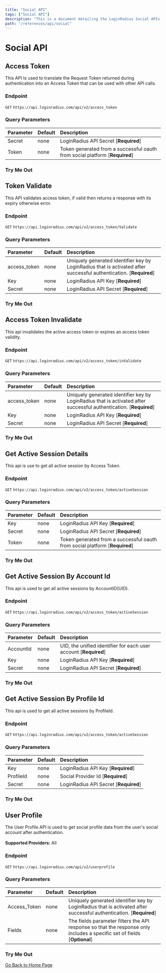```yaml
---
title: "Social API"
tags: ["Social API"]
description: "This is a document detailing the LoginRadius Social APIs."
path: "/references/api/social"
---
```


# Social API

## Access Token

  This API Is used to translate the Request Token returned during authentication into an Access Token that can be used with other API calls.

  ### Endpoint
  `GET` `https://api.loginradius.com/api/v2/access_token`

  ### Query Parameters
  | Parameter    | Default | Description |
  | :------------ | :------- | :-------------------------------------------------------------------------------- |
  | Secret | none | LoginRadius API Secret [**Required**] |
  | Token | none | Token generated from a successful oauth from social platform [**Required**] |

  ### Try Me Out
  <try-me-out id="access-token" endpoint="https://api.loginradius.com/api/v2/access_token" method="GET" params='{"queryParams":[{"key":"secret","default":""},{"key":"token","default":""}]}'></try-me-out>
 
## Token Validate

  This API validates access token, if valid then returns a response with its expiry otherwise error.

  ### Endpoint
  `GET` `https://api.loginradius.com/api/v2/access_token/Validate`

  ### Query Parameters
  | Parameter    | Default | Description |
  | :------------ | :------- | :-------------------------------------------------------------------------------- |
  | access_token | none | Uniquely generated identifier key by LoginRadius that is activated after successful authentication. [**Required**] |
  | Key | none | LoginRadius API Key [**Required**] |
  | Secret | none | LoginRadius API Secret [**Required**] |

  ### Try Me Out
  <try-me-out id="token-validate" endpoint="https://api.loginradius.com/api/v2/access_token/Validate" method="GET" params='{"queryParams":[{"key":"access_token","default":""},{"key":"key","default":""},{"key":"secret"}]}'></try-me-out>

## Access Token Invalidate

  This api invalidates the active access token or expires an access token validity.

  ### Endpoint
  `GET` `https://api.loginradius.com/api/v2/access_token/inValidate`

  ### Query Parameters
  | Parameter    | Default | Description |
  | :------------ | :------- | :-------------------------------------------------------------------------------- |
  | access_token | none | Uniquely generated identifier key by LoginRadius that is activated after successful authentication. [**Required**] |
  | Key | none | LoginRadius API Key [**Required**] |
  | Secret | none | LoginRadius API Secret [**Required**] |

  ### Try Me Out
  <try-me-out id="access-token-invalidate" endpoint="https://api.loginradius.com/api/v2/access_token/inValidate" method="GET" params='{"queryParams":[{"key":"access_token","default":""},{"key":"key","default":""},{"key":"secret"}]}'></try-me-out>

## Get Active Session Details

  This api is use to get all active session by Access Token.

  ### Endpoint
  `GET` `https://api.loginradius.com/api/v2/access_token/activeSession`

  ### Query Parameters
  | Parameter    | Default | Description |
  | :------------ | :------- | :-------------------------------------------------------------------------------- |
  | Key | none | LoginRadius API Key [**Required**] |
  | Secret | none | LoginRadius API Secret [**Required**] |
  | Token | none | Token generated from a successful oauth from social platform [**Required**] |

  ### Try Me Out
  <try-me-out id="get-active-session-details" endpoint="https://api.loginradius.com/api/v2/access_token/activeSession" method="GET" params='{"queryParams":[{"key":"key","default":""},{"key":"secret","default":""},{"key":"token"}]}'></try-me-out>
 
## Get Active Session By Account Id

  This api is used to get all active sessions by AccountID(UID).

  ### Endpoint
  `GET` `https://api.loginradius.com/api/v2/access_token/activeSession`

  ### Query Parameters
  | Parameter    | Default | Description |
  | :------------ | :------- | :-------------------------------------------------------------------------------- |
  | AccountId | none | UID, the unified identifier for each user account [**Required**] |
  | Key | none | LoginRadius API Key [**Required**] |
  | Secret | none | LoginRadius API Secret [**Required**] |

  ### Try Me Out
  <try-me-out id="get-active-session-by-account-id" endpoint="https://api.loginradius.com/api/v2/access_token/activeSession" method="GET" params='{"queryParams":[{"key":"accountId","default":""},{"key":"key","default":""},{"key":"secret"}]}'></try-me-out>

## Get Active Session By Profile Id

  This api is used to get all active sessions by ProfileId.

  ### Endpoint
  `GET` `https://api.loginradius.com/api/v2/access_token/activeSession`

  ### Query Parameters
  | Parameter    | Default | Description |
  | :------------ | :------- | :-------------------------------------------------------------------------------- |
  | Key | none | LoginRadius API Key [**Required**] |
  | ProfileId | none | Social Provider Id [**Required**] |
  | Secret | none | LoginRadius API Secret [**Required**] |

  ### Try Me Out
  <try-me-out id="get-active-session-by-profile-id" endpoint="https://api.loginradius.com/api/v2/access_token/activeSession" method="GET" params='{"queryParams":[{"key":"profileId","default":""},{"key":"key","default":""},{"key":"secret"}]}'></try-me-out>
 
## User Profile

  The User Profile API is used to get social profile data from the user's social account after authentication.<br><br><b>Supported Providers:</b>  All
  
  ### Endpoint
  `GET` `https://api.loginradius.com/api/v2/userprofile`

  ### Query Parameters
  | Parameter    | Default | Description |
  | :------------ | :------- | :-------------------------------------------------------------------------------- |
  | Access_Token | none | Uniquely generated identifier key by LoginRadius that is activated after successful authentication. [**Required**] |
  | Fields | none | The fields parameter filters the API response so that the response only includes a specific set of fields [**Optional**] |

  ### Try Me Out
  <try-me-out id="user-profile" endpoint="https://api.loginradius.com/api/v2/userprofile" method="GET" params='{"queryParams":[{"key":"access_token","default":""},{"key":"fields","default":""}]}'></try-me-out>

[Go Back to Home Page](/)
